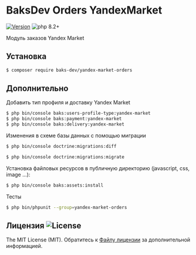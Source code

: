 # BaksDev Orders YandexMarket

[![Version](https://img.shields.io/badge/version-7.0.8-blue)](https://github.com/baks-dev/yandex-market-orders/releases)
![php 8.2+](https://img.shields.io/badge/php-min%208.1-red.svg)

Модуль заказов Yandex Market

## Установка

``` bash
$ composer require baks-dev/yandex-market-orders
```

## Дополнительно

Добавить тип профиля и доставку Yandex Market

``` bash
$ php bin/console baks:users-profile-type:yandex-market
$ php bin/console baks:payment:yandex-market
$ php bin/console baks:delivery:yandex-market
```

Изменения в схеме базы данных с помощью миграции

``` bash
$ php bin/console doctrine:migrations:diff

$ php bin/console doctrine:migrations:migrate
```

Установка файловых ресурсов в публичную директорию (javascript, css, image ...):

``` bash
$ php bin/console baks:assets:install
```

Тесты

``` bash
$ php bin/phpunit --group=yandex-market-orders
```

## Лицензия ![License](https://img.shields.io/badge/MIT-green)

The MIT License (MIT). Обратитесь к [Файлу лицензии](LICENSE.md) за дополнительной информацией.

